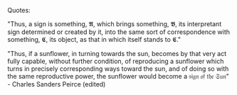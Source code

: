 Quotes:

"Thus, a sign is something, 𝕬, which brings something, 𝕭, its interpretant sign 
determined or created by it, into the same sort of correspondence with something, 𝕮, 
its object, as that in which itself stands to 𝕮."

"Thus, if a sunflower, in turning towards the sun, becomes by that very act fully 
capable, without further condition, of reproducing a sunflower which turns in precisely 
corresponding ways toward the sun, and of doing so with the same reproductive power, the 
sunflower would become a 𝔰𝔦𝔤𝔫 𝔬𝔣 𝔱𝔥𝔢 𝔖𝔲𝔫" - Charles Sanders Peirce (edited)
